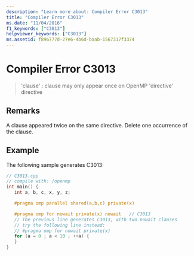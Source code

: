 ```yaml
---
description: "Learn more about: Compiler Error C3013"
title: "Compiler Error C3013"
ms.date: "11/04/2016"
f1_keywords: ["C3013"]
helpviewer_keywords: ["C3013"]
ms.assetid: f896777d-27e6-4b6d-baab-1567317f3374
---
```

# Compiler Error C3013

> 'clause' : clause may only appear once on OpenMP 'directive' directive

## Remarks

A clause appeared twice on the same directive. Delete one occurrence of the clause.

## Example

The following sample generates C3013:

```cpp
// C3013.cpp
// compile with: /openmp
int main() {
   int a, b, c, x, y, z;

   #pragma omp parallel shared(a,b,c) private(x)

   #pragma omp for nowait private(x) nowait   // C3013
   // The previous line generates C3013, with two nowait clauses
   // try the following line instead:
   // #pragma omp for nowait private(x)
   for (a = 0 ; a < 10 ; ++a) {
   }
}
```
